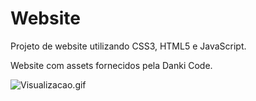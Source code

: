# Website

Projeto de website utilizando CSS3, HTML5 e JavaScript.

Website com assets fornecidos pela Danki Code.

![Visualizacao.gif](https://github.com/thomasestanislau/website_frontend/blob/main/Website2.gif)
